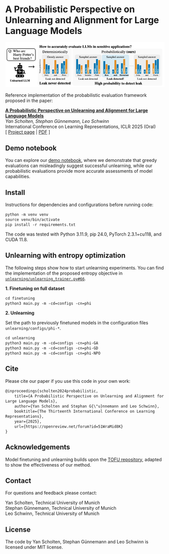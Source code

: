 # A Probabilistic Perspective on Unlearning and Alignment for Large Language Models

<img src="./logo.png">

Reference implementation of the probabilistic evaluation framework proposed in the paper:

**<a href='https://openreview.net/pdf?id=51WraMid8K'>A Probabilistic Perspective on Unlearning and Alignment for Large Language Models</a>**<br>
*Yan Scholten, Stephan Günnemann, Leo Schwinn*<br>
International Conference on Learning Representations, ICLR 2025 (Oral)<br>
[ <a href='https://www.cs.cit.tum.de/daml/probabilistic-unlearning/'>Project page</a> | <a href='https://openreview.net/pdf?id=51WraMid8K'>PDF</a> ]

## Demo notebook

You can explore our [demo notebook](sampling-demo.ipynb), where we demonstrate that greedy evaluations can misleadingly suggest successful unlearning, while our probabilistic evaluations provide more accurate assessments of model capabilities.

## Install
Instructions for dependencies and configurations before running code:
```
python -m venv venv
source venv/bin/activate
pip install -r requirements.txt
```
The code was tested with Python 3.11.9, pip 24.0, PyTorch 2.3.1+cu118, and CUDA 11.8.

## Unlearning with entropy optimization

The following steps show how to start unlearning experiments. You can find the implementation of the proposed entropy objective in <a href="unlearning/unlearning_trainer.py#L66">`unlearning/unlearning_trainer.py#66`<a>.

**1. Finetuning on full dataset**
```
cd finetuning
python3 main.py -m -cd=configs -cn=phi
```

**2. Unlearning**

Set the path to previously finetuned models in the configuration files `unlearning/configs/phi-*`.

```
cd unlearning
python3 main.py -m -cd=configs -cn=phi-GA
python3 main.py -m -cd=configs -cn=phi-GD
python3 main.py -m -cd=configs -cn=phi-NPO
```

## Cite
Please cite our paper if you use this code in your own work:

```
@inproceedings{scholten2024probabilistic,
    title={A Probabilistic Perspective on Unlearning and Alignment for Large Language Models},
    author={Yan Scholten and Stephan G{\"u}nnemann and Leo Schwinn},
    booktitle={The Thirteenth International Conference on Learning Representations},
    year={2025},
    url={https://openreview.net/forum?id=51WraMid8K}
}
```

## Acknowledgements

Model finetuning and unlearning builds upon the <a href="https://github.com/locuslab/tofu">TOFU repository</a>, adapted to show the effectiveness of our method.

## Contact

For questions and feedback please contact:

Yan Scholten, Technical University of Munich<br>
Stephan Günnemann, Technical University of Munich<br>
Leo Schwinn, Technical University of Munich

## License

The code by Yan Scholten, Stephan Günnemann and Leo Schwinn is licensed under MIT license.
